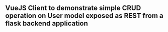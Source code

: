 ## VueJS Client to demonstrate simple CRUD operation on User model exposed as REST from a flask backend application